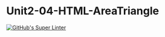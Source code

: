 # Unit2-04-HTML-AreaTriangle
[![GitHub's Super Linter](https://github.com/ICS20-Programming-JulienL/Unit2-04-HTML-AreaTriangle/workflows/GitHub's%20Super%20Linter/badge.svg)](https://github.com/ICS20-Programming-JulienL/Unit2-04-HTML-AreaTriangle/actions)